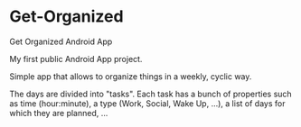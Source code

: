 # Get-Organized
Get Organized Android App

My first public Android App project.

Simple app that allows to organize things in a weekly, cyclic way.

The days are divided into "tasks".
Each task has a bunch of properties such as time (hour:minute), a type (Work, Social, Wake Up, ...), a list of days for which they are planned, ... 
